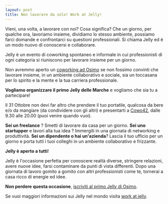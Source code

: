 ```yaml
---
layout: post
title: Non lavorare da solo! Work at Jelly!
---
```


Vieni, una volta, a lavorare con noi? Cosa significa? Che un giorno, per qualche ora, lavoriamo insieme, dividiamo lo stesso ambiente, possiamo farci domande e confrontarci su questioni professionali. Si chiama Jelly ed è un modo nuovo di conoscersi e collaborare. 

Jelly è un evento di coworking spontaneo e informale in cui professionisti di ogni categoria si riuniscono per lavorare insieme per un giorno.

Non avremmo aperto un [coworking ad Osimo](http://www.cowo42.com) se non fossimo convinti che lavorare insieme, in un ambiente collaborativo e sociale, sia un toccasana per lo spirito e la mente e la tua carriera professionale.

**Vogliamo organizzare il primo Jelly delle Marche** e vogliamo che sia tu a partecipare!

Il 31 Ottobre non devi far altro che prendere il tuo portatile, qualcosa da bere e/o da mangiare (da condividere con gli altri) e presentarti a [Cowo42](http://www.cowo42.com/#navbar_cowo), dalle 9.30 alle 20.00 (puoi venire quando vuoi). 

**Sei un freelance** ? Smetti di lavorare da casa per un giorno. **Sei uno startupper** e lavori alla tua idea ? Immergiti in una giornata di networking e produttività. **Sei un dipendente o hai un'azienda**? Lascia il tuo ufficio per un giorno e porta tutti i tuoi colleghi in un ambiente collaborativo e frizzante.

**Jelly è aperto a tutti**!

Jelly è l'occasione perfetta per conoscere realtà diverse, stringere relazioni, avere nuove idee, farsi contaminare da punti di vista differenti. Dopo una giornata di lavoro gomito a gomito con altri professionisti come te, tornerai a casa ricco di energie ed idee.

**Non perdere questa occasione**, [iscriviti al primo Jelly di Osimo](http://cowo42-jelly-osimo.eventbrite.it/).

Se vuoi maggiori informazioni sui Jelly nel mondo visita [work at jelly](http://www.workatjelly.com/).


